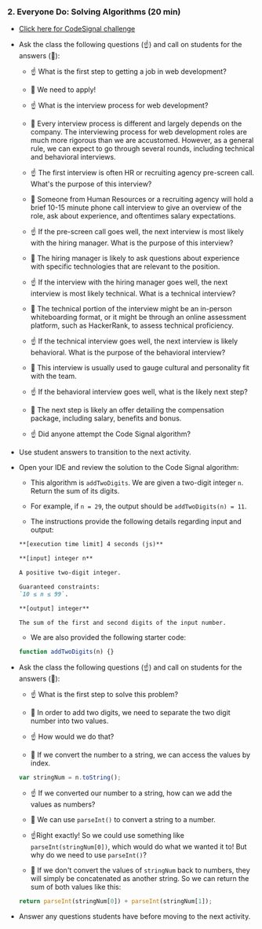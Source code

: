 ### 2. Everyone Do: Solving Algorithms (20 min)

- [Click here for CodeSignal challenge](https://app.codesignal.com/public-test/a2kjXwqf8v7vnGnks/7hyvjF58AaTiQW)

- Ask the class the following questions (☝️) and call on students for the answers (🙋):

  - ☝️ What is the first step to getting a job in web development?

  - 🙋 We need to apply!

  - ☝️ What is the interview process for web development?

  - 🙋 Every interview process is different and largely depends on the company. The interviewing process for web development roles are much more rigorous than we are accustomed. However, as a general rule, we can expect to go through several rounds, including technical and behavioral interviews.

  - ☝️ The first interview is often HR or recruiting agency pre-screen call. What's the purpose of this interview?

  - 🙋 Someone from Human Resources or a recruiting agency will hold a brief 10-15 minute phone call interview to give an overview of the role, ask about experience, and oftentimes salary expectations.

  - ☝️ If the pre-screen call goes well, the next interview is most likely with the hiring manager. What is the purpose of this interview?

  - 🙋 The hiring manager is likely to ask questions about experience with specific technologies that are relevant to the position.

  - ☝️ If the interview with the hiring manager goes well, the next interview is most likely technical. What is a technical interview?

  - 🙋 The technical portion of the interview might be an in-person whiteboarding format, or it might be through an online assessment platform, such as HackerRank, to assess technical proficiency.

  - ☝️ If the technical interview goes well, the next interview is likely behavioral. What is the purpose of the behavioral interview?

  - 🙋 This interview is usually used to gauge cultural and personality fit with the team.

  - ☝️ If the behavioral interview goes well, what is the likely next step?

  - 🙋 The next step is likely an offer detailing the compensation package, including salary, benefits and bonus.

  - ☝️ Did anyone attempt the Code Signal algorithm?

- Use student answers to transition to the next activity.

- Open your IDE and review the solution to the Code Signal algorithm:

  - This algorithm is `addTwoDigits`. We are given a two-digit integer `n`. Return the sum of its digits.

  - For example, if `n = 29`, the output should be `addTwoDigits(n) = 11`.

  - The instructions provide the following details regarding input and output:

  ```md
  **[execution time limit] 4 seconds (js)**

  **[input] integer n**

  A positive two-digit integer.

  Guaranteed constraints:
  `10 ≤ n ≤ 99`.

  **[output] integer**

  The sum of the first and second digits of the input number.
  ```

  - We are also provided the following starter code:

  ```js
  function addTwoDigits(n) {}
  ```

- Ask the class the following questions (☝️) and call on students for the answers (🙋):

  - ☝️ What is the first step to solve this problem?

  - 🙋 In order to add two digits, we need to separate the two digit number into two values.

  - ☝️ How would we do that?

  - 🙋 If we convert the number to a string, we can access the values by index.

  ```js
  var stringNum = n.toString();
  ```

  - ☝️ If we converted our number to a string, how can we add the values as numbers?

  - 🙋 We can use `parseInt()` to convert a string to a number.

  - ☝️Right exactly! So we could use something like `parseInt(stringNum[0])`, which would do what we wanted it to! But why do we need to use `parseInt()`?

  - 🙋 If we don't convert the values of `stringNum` back to numbers, they will simply be concatenated as another string. So we can return the sum of both values like this:

  ```js
  return parseInt(stringNum[0]) + parseInt(stringNum[1]);
  ```

- Answer any questions students have before moving to the next activity.

